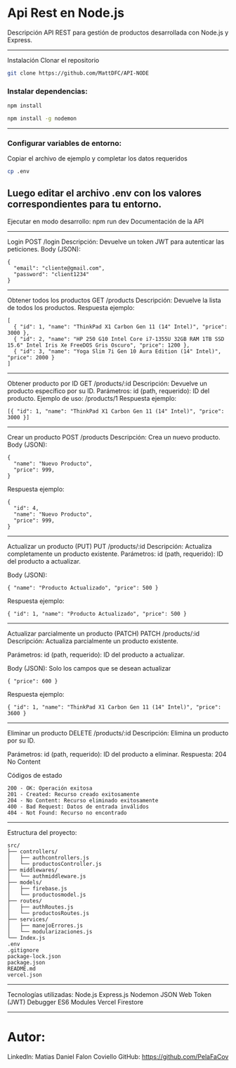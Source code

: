 # Api Rest en Node.js
Descripción
API REST para gestión de productos desarrollada con Node.js y Express.

------------------------------------------------------------
Instalación
Clonar el repositorio

```bash
git clone https://github.com/MattDFC/API-NODE
```

### Instalar dependencias:
```bash
npm install
```
```bash
npm install -g nodemon
```
------------------------------------------------------------
### Configurar variables de entorno:

Copiar el archivo de ejemplo y completar los datos requeridos
```bash
cp .env
```
Luego editar el archivo .env con los valores correspondientes para tu entorno.
------------------------------------------------------------

Ejecutar en modo desarrollo:
npm run dev
Documentación de la API

------------------------------------------------------------

Login
POST /login
Descripción: Devuelve un token JWT para autenticar las peticiones.
Body (JSON):
```
{
  "email": "cliente@gmail.com",
  "password": "client1234"
}
```
------------------------------------------------------------

Obtener todos los productos
GET /products
Descripción: Devuelve la lista de todos los productos.
Respuesta ejemplo:
```
[
  { "id": 1, "name": "ThinkPad X1 Carbon Gen 11 (14" Intel)", "price": 3000 },
  { "id": 2, "name": "HP 250 G10 Intel Core i7-1355U 32GB RAM 1TB SSD 15.6" Intel Iris Xe FreeDOS Gris Oscuro", "price": 1200 },
  { "id": 3, "name": "Yoga Slim 7i Gen 10 Aura Edition (14" Intel)", "price": 2000 }
]
```
------------------------------------------------------------

Obtener producto por ID
GET /products/:id
Descripción: Devuelve un producto específico por su ID.
Parámetros:
id (path, requerido): ID del producto.
Ejemplo de uso: /products/1
Respuesta ejemplo:
```
[{ "id": 1, "name": "ThinkPad X1 Carbon Gen 11 (14" Intel)", "price": 3000 }]
```

------------------------------------------------------------

Crear un producto
POST /products
Descripción: Crea un nuevo producto.
Body (JSON):
```
{
  "name": "Nuevo Producto",
  "price": 999,
}
```
Respuesta ejemplo:
```
{
  "id": 4,
  "name": "Nuevo Producto",
  "price": 999,
}
```
------------------------------------------------------------

Actualizar un producto (PUT)
PUT /products/:id
Descripción: Actualiza completamente un producto existente.
Parámetros:
id (path, requerido): ID del producto a actualizar.

Body (JSON):
```
{ "name": "Producto Actualizado", "price": 500 }
```
Respuesta ejemplo:
```
{ "id": 1, "name": "Producto Actualizado", "price": 500 }
```

------------------------------------------------------------

Actualizar parcialmente un producto (PATCH)
PATCH /products/:id
Descripción: Actualiza parcialmente un producto existente.

Parámetros:
id (path, requerido): ID del producto a actualizar.

Body (JSON): Solo los campos que se desean actualizar
```
{ "price": 600 }
```
Respuesta ejemplo:
```
{ "id": 1, "name": "ThinkPad X1 Carbon Gen 11 (14" Intel)", "price": 3600 }
```

------------------------------------------------------------

Eliminar un producto
DELETE /products/:id
Descripción: Elimina un producto por su ID.

Parámetros:
id (path, requerido): ID del producto a eliminar.
Respuesta: 204 No Content

Códigos de estado
```
200 - OK: Operación exitosa
201 - Created: Recurso creado exitosamente
204 - No Content: Recurso eliminado exitosamente
400 - Bad Request: Datos de entrada inválidos
404 - Not Found: Recurso no encontrado
```
------------------------------------------------------------

Estructura del proyecto:
```
src/
├── controllers/
│   ├── authcontrollers.js
│   └── productosController.js
├── middlewares/
│   └── authmiddleware.js
├── models/
│   ├── firebase.js
│   └── productosmodel.js
├── routes/
│   ├── authRoutes.js
│   └── productosRoutes.js
├── services/
│   ├── manejoErrores.js
│   └── modularizaciones.js
└── Index.js
.env
.gitignore
package-lock.json
package.json
README.md
vercel.json
```
------------------------------------------------------------

Tecnologías utilizadas:
Node.js
Express.js
Nodemon
JSON Web Token (JWT) Debugger
ES6 Modules
Vercel
Firestore

------------------------------------------------------------

# Autor:
Linkedln: Matias Daniel Falon Coviello
GitHub: https://github.com/PelaFaCov
